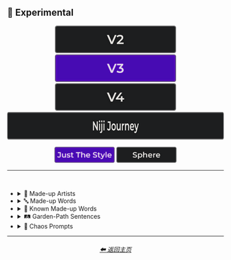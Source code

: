 <h2>🧪 Experimental</h2>

<div align="center">

[<img src="/Images/Repo_Parts/Buttons/Version_Buttons/button_version_V2_inactive_third.webp?raw=true" alt="MidJourney V2" height="64" />](/Pages/MJ_V2/Style_Pages/Sphere/Experimental.md)
[<img src="/Images/Repo_Parts/Buttons/Version_Buttons/button_version_V3_active_third.webp?raw=true" alt="MidJourney V3" height="64" />](/Pages/MJ_V3/Style_Pages/Just_The_Style/Experimental.md)
[<img src="/Images/Repo_Parts/Buttons/Version_Buttons/button_version_V4_inactive_third.webp?raw=true" alt="MidJourney V4" height="64" />](/Pages/MJ_V4/Style_Pages/Just_The_Style/Experimental.md)
<br>
[<img src="/Images/Repo_Parts/Buttons/Version_Buttons/button_version_niji_inactive_full.webp?raw=true" alt="Niji Journey" height="64" />](/Pages/Niji_Journey/Style_Pages/Experimental.md)

[<img src="/Images/Repo_Parts/Buttons/Image_Type_Buttons/button_just_the_style_active.webp?raw=true" alt="Just The Style" width="140.5" />](/Pages/MJ_V3/Style_Pages/Just_The_Style/Experimental.md)
[<img src="/Images/Repo_Parts/Buttons/Image_Type_Buttons/button_sphere_inactive.webp?raw=true" alt="Sphere" width="140.5" />](/Pages/MJ_V3/Style_Pages/Sphere/Experimental.md)

</div>

<hr>
<br>


- <details><summary>📔 Made-up Artists</summary><p><div align="center">

    | Painted by Vincent Bob Gray | Painted by Redrick J Hubedrin | Painted by Leandrew Bengolstein |
    | :-: | :-: | :-: |
    | <img src="/Images/MJ_V3/MidJourney_Styles/Experimental/Made_Up_Artists/Painted_by_Vincent_Bob_Gray.webp?raw=true" width="256" /> | <img src="/Images/MJ_V3/MidJourney_Styles/Experimental/Made_Up_Artists/Painted_by_Redrick_J_Hubedrin.webp?raw=true" width="256" /> | <img src="/Images/MJ_V3/MidJourney_Styles/Experimental/Made_Up_Artists/Painted_by_Leandrew_Bengolstein.webp?raw=true" width="256" /> |
    
    <br>
    
    | Art by Rickolas Veneyfield | Art by Gandelif Jamarison |
    | :-: | :-: |
    | <img src="/Images/MJ_V3/MidJourney_Styles/Experimental/Made_Up_Artists/Art_by_Rickolas_Veneyfield.webp?raw=true" width="256" /> | <img src="/Images/MJ_V3/MidJourney_Styles/Experimental/Made_Up_Artists/Art_by_Gandelif_Jamarison.webp?raw=true" width="256" /> |

  </div></p></details>



- <details><summary>🔤 Made-up Words</summary><p><div align="center">

    | Flash-Traced | Glimmer-Traced | Halometric Patterns |
    | :-: | :-: | :-: |
    | <img src="/Images/MJ_V3/MidJourney_Styles/Experimental/Made_Up_Words/Flash-Traced.webp?raw=true" width="256" /> | <img src="/Images/MJ_V3/MidJourney_Styles/Experimental/Made_Up_Words/Glimmer-Traced.webp?raw=true" width="256" /> | <img src="/Images/MJ_V3/MidJourney_Styles/Experimental/Made_Up_Words/Halometric_Patterns.webp?raw=true" width="256" /> |
    
    <br>
    
    | Lumametric  | Nortonious |
    | :-: | :-: |
    | <img src="/Images/MJ_V3/MidJourney_Styles/Experimental/Made_Up_Words/Lumametric.webp?raw=true" width="256" /> | <img src="/Images/MJ_V3/MidJourney_Styles/Experimental/Made_Up_Words/Nortonious.webp?raw=true" width="256" /> |
    
    <br>
    
    | Proporastable | Prospeartented |
    | :-: | :-: |
    | <img src="/Images/MJ_V3/MidJourney_Styles/Experimental/Made_Up_Words/Proporastable.webp?raw=true" width="256" /> | <img src="/Images/MJ_V3/MidJourney_Styles/Experimental/Made_Up_Words/Prospeartented.webp?raw=true" width="256" /> |
    
    <br>
    
    | Psychromvolucence | Shimmavolucent | Transchromacy |
    | :-: | :-: | :-: |
    | <img src="/Images/MJ_V3/MidJourney_Styles/Experimental/Made_Up_Words/Psychromvolucence.webp?raw=true" width="256" /> | <img src="/Images/MJ_V3/MidJourney_Styles/Experimental/Made_Up_Words/Shimmavolucent.webp?raw=true" width="256" /> | <img src="/Images/MJ_V3/MidJourney_Styles/Experimental/Made_Up_Words/Transchromacy.webp?raw=true" width="256" /> |

    <br>
    
    | Origummy |
    | :-: |
    | <img src="/Images/MJ_V3/MidJourney_Styles/Wave_10/Origummy.webp?raw=true" width="256" /> |

  </div></p></details>



- <details><summary>📓 Known Made-up Words</summary><p><div align="center">

    | Supercalifragilisticexpialidocious | Fiddlededee |
    | :-: | :-: |
    | <img src="/Images/MJ_V3/MidJourney_Styles/Experimental/Made_Up_Words/Supercalifragilisticexpialidocious.webp?raw=true" width="256" /> | <img src="/Images/MJ_V3/MidJourney_Styles/Experimental/Made_Up_Words/Fiddlededee.webp?raw=true" width="256" /> |

  </div></p></details>


- <details><summary>🛤 Garden-Path Sentences</summary><p><div align="center">

    | The horse raced past the barn fell |
    | :-: |
    | <img src="/Images/MJ_V3/Garden-Path_Sentences/The_horse_raced_past_the_barn_fell.webp?raw=true" width="256" /> |

    <br>

    | The cotton clothing is made of grows in Mississippi |
    | :-: |
    | <img src="/Images/MJ_V3/Garden-Path_Sentences/The_cotton_clothing_is_made_of_grows_in_Mississippi.webp?raw=true" width="256" /> |

    <br>

    | We painted the wall with cracks |
    | :-: |
    | <img src="/Images/MJ_V3/Garden-Path_Sentences/We_painted_the_wall_with_cracks.webp?raw=true" width="256" /> |

    <br>

    | The man who hunts ducks out on weekends |
    | :-: |
    | <img src="/Images/MJ_V3/Garden-Path_Sentences/The_man_who_hunts_ducks_out_on_weekends.webp?raw=true" width="256" /> |

    <br>

    | When Fred eats food gets thrown |
    | :-: |
    | <img src="/Images/MJ_V3/Garden-Path_Sentences/When_Fred_eats_food_gets_thrown.webp?raw=true" width="256" /> |

    <br>

    | Mary gave the child the dog bit a Band-Aid |
    | :-: |
    | <img src="/Images/MJ_V3/Garden-Path_Sentences/Mary_gave_the_child_the_dog_bit_a_Band-Aid.webp?raw=true" width="256" /> |

    <br>

    | The raft floated down the river sank |
    | :-: |
    | <img src="/Images/MJ_V3/Garden-Path_Sentences/The_raft_floated_down_the_river_sank.webp?raw=true" width="256" /> |

    <br>

    | The complex houses married and single soldiers and their families |
    | :-: |
    | <img src="/Images/MJ_V3/Garden-Path_Sentences/The_complex_houses_married_and_single_soldiers_and_.webp?raw=true" width="256" /> |

  </div></p></details>


- <details><summary>🔣 Chaos Prompts</summary><p><div align="center">

    | qwje90qhj329r |
    | :-: |
    | <img src="/Images/MJ_V3/MidJourney_Styles/Experimental/Chaos_Prompts/qwje90qhj329r.webp?raw=true" width="256" /> |

  </div></p></details>

<hr>
<div align="center">
    <h6><a href="/README.md">⬅ 返回主页</a></h6>
</div>